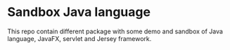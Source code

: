 # Sandbox Java language

This repo contain different package with some demo and sandbox of Java language, JavaFX, servlet and Jersey framework.